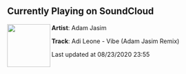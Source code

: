 ## Currently Playing on SoundCloud

[<img align="left" width="100" src="https://i1.sndcdn.com/artworks-Nbmh45ARx3XHkqdt-1ay0ZA-t50x50.jpg">](https://soundcloud.com/adamjasimofficial/adi-leone-vibe-adam-jasim-remix-3)

**Artist**: Adam Jasim 

**Track**: Adi Leone - Vibe (Adam Jasim Remix)

Last updated at 08/23/2020 23:55
